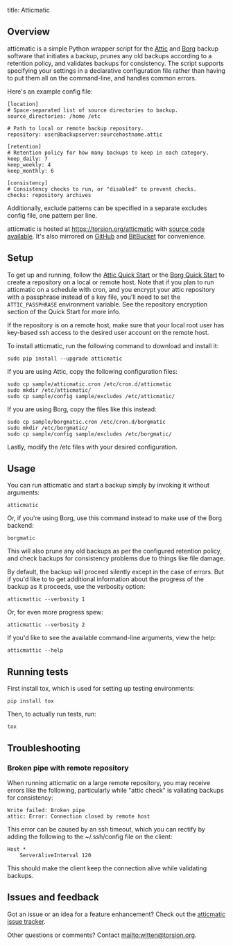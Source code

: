 title: Atticmatic

## Overview

atticmatic is a simple Python wrapper script for the
[Attic](https://attic-backup.org/) and
[Borg](https://borgbackup.github.io/borgbackup/) backup software that
initiates a backup, prunes any old backups according to a retention policy,
and validates backups for consistency. The script supports specifying your
settings in a declarative configuration file rather than having to put them
all on the command-line, and handles common errors.

Here's an example config file:

    [location]
    # Space-separated list of source directories to backup.
    source_directories: /home /etc

    # Path to local or remote backup repository.
    repository: user@backupserver:sourcehostname.attic

    [retention]
    # Retention policy for how many backups to keep in each category.
    keep_daily: 7
    keep_weekly: 4
    keep_monthly: 6

    [consistency]
    # Consistency checks to run, or "disabled" to prevent checks.
    checks: repository archives

Additionally, exclude patterns can be specified in a separate excludes config
file, one pattern per line.

atticmatic is hosted at <https://torsion.org/atticmatic> with [source code
available](https://torsion.org/hg/atticmatic). It's also mirrored on
[GitHub](https://github.com/witten/atticmatic) and
[BitBucket](https://bitbucket.org/dhelfman/atticmatic) for convenience.


## Setup

To get up and running, follow the [Attic Quick
Start](https://attic-backup.org/quickstart.html) or the [Borg Quick
Start](https://borgbackup.github.io/borgbackup/quickstart.html) to create a
repository on a local or remote host. Note that if you plan to run atticmatic
on a schedule with cron, and you encrypt your attic repository with a
passphrase instead of a key file, you'll need to set the `ATTIC_PASSPHRASE`
environment variable. See the repository encryption section of the Quick Start
for more info.

If the repository is on a remote host, make sure that your local root user has
key-based ssh access to the desired user account on the remote host.

To install atticmatic, run the following command to download and install it:

    sudo pip install --upgrade atticmatic

If you are using Attic, copy the following configuration files:

    sudo cp sample/atticmatic.cron /etc/cron.d/atticmatic
    sudo mkdir /etc/atticmatic/
    sudo cp sample/config sample/excludes /etc/atticmatic/

If you are using Borg, copy the files like this instead:

    sudo cp sample/borgmatic.cron /etc/cron.d/borgmatic
    sudo mkdir /etc/borgmatic/
    sudo cp sample/config sample/excludes /etc/borgmatic/

Lastly, modify the /etc files with your desired configuration.


## Usage

You can run atticmatic and start a backup simply by invoking it without
arguments:

    atticmatic

Or, if you're using Borg, use this command instead to make use of the Borg
backend:

    borgmatic

This will also prune any old backups as per the configured retention policy,
and check backups for consistency problems due to things like file damage.

By default, the backup will proceed silently except in the case of errors. But
if you'd like to to get additional information about the progress of the
backup as it proceeds, use the verbosity option:

    atticmattic --verbosity 1

Or, for even more progress spew:

    atticmattic --verbosity 2

If you'd like to see the available command-line arguments, view the help:

    atticmattic --help


## Running tests

First install tox, which is used for setting up testing environments:

    pip install tox

Then, to actually run tests, run:

    tox


## Troubleshooting

### Broken pipe with remote repository

When running atticmatic on a large remote repository, you may receive errors
like the following, particularly while "attic check" is valiating backups for
consistency:

    Write failed: Broken pipe
    attic: Error: Connection closed by remote host

This error can be caused by an ssh timeout, which you can rectify by adding
the following to the ~/.ssh/config file on the client:

    Host *
        ServerAliveInterval 120

This should make the client keep the connection alive while validating
backups.


## Issues and feedback

Got an issue or an idea for a feature enhancement? Check out the [atticmatic
issue tracker](https://tree.taiga.io/project/witten-atticmatic/issues).

Other questions or comments? Contact <mailto:witten@torsion.org>.
